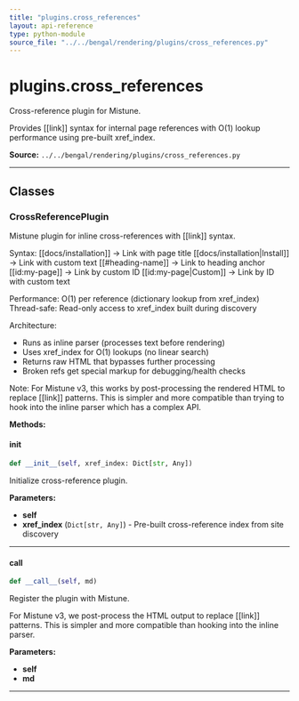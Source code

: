 ```yaml
---
title: "plugins.cross_references"
layout: api-reference
type: python-module
source_file: "../../bengal/rendering/plugins/cross_references.py"
---
```


# plugins.cross_references

Cross-reference plugin for Mistune.

Provides [[link]] syntax for internal page references with O(1) lookup
performance using pre-built xref_index.

**Source:** `../../bengal/rendering/plugins/cross_references.py`

---

## Classes

### CrossReferencePlugin


Mistune plugin for inline cross-references with [[link]] syntax.

Syntax:
    [[docs/installation]]           -> Link with page title
    [[docs/installation|Install]]   -> Link with custom text
    [[#heading-name]]               -> Link to heading anchor
    [[id:my-page]]                  -> Link by custom ID
    [[id:my-page|Custom]]          -> Link by ID with custom text

Performance: O(1) per reference (dictionary lookup from xref_index)
Thread-safe: Read-only access to xref_index built during discovery

Architecture:
- Runs as inline parser (processes text before rendering)
- Uses xref_index for O(1) lookups (no linear search)
- Returns raw HTML that bypasses further processing
- Broken refs get special markup for debugging/health checks

Note: For Mistune v3, this works by post-processing the rendered HTML
to replace [[link]] patterns. This is simpler and more compatible than
trying to hook into the inline parser which has a complex API.




**Methods:**

#### __init__

```python
def __init__(self, xref_index: Dict[str, Any])
```

Initialize cross-reference plugin.

**Parameters:**

- **self**
- **xref_index** (`Dict[str, Any]`) - Pre-built cross-reference index from site discovery







---
#### __call__

```python
def __call__(self, md)
```

Register the plugin with Mistune.

For Mistune v3, we post-process the HTML output to replace [[link]] patterns.
This is simpler and more compatible than hooking into the inline parser.

**Parameters:**

- **self**
- **md**







---


